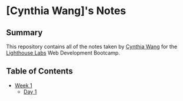 
# [Cynthia Wang]'s Notes

## Summary 

This repository contains all of the notes taken by [Cynthia Wang](https://github.com/CynthiaW212) for the [Lighthouse Labs](https://www.lighthouselabs.ca/en) Web Development Bootcamp.
## Table of Contents

* [Week 1](/Week_1)
  * [Day 1](/Week_1/Day_1)